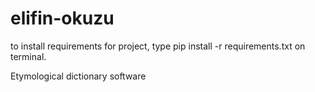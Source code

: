 # elifin-okuzu
 to install requirements for project, type pip install -r requirements.txt on terminal.
 
 Etymological dictionary software
